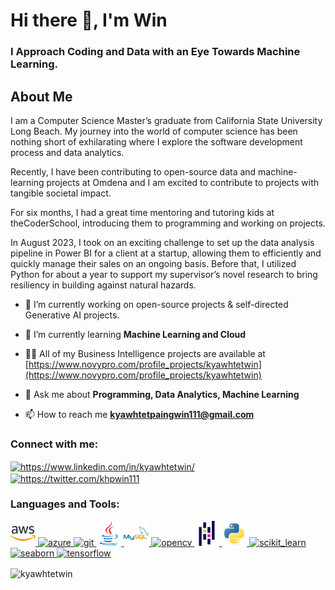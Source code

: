 <h1>Hi there 👋, I'm Win</h1>
<h3>I Approach Coding and Data with an Eye Towards Machine Learning.</h3>

## About Me

I am a Computer Science Master’s graduate from California State University Long Beach. My journey into the world of computer science has been nothing short of exhilarating where I explore the software development process and data analytics.

Recently, I have been contributing to open-source data and machine-learning projects at Omdena and I am excited to contribute to projects with tangible societal impact. 

For six months, I had a great time mentoring and tutoring kids at theCoderSchool, introducing them to programming and working on projects. 

In August 2023, I took on an exciting challenge to set up the data analysis pipeline in Power BI for a client at a startup, allowing them to efficiently and quickly manage their sales on an ongoing basis. Before that, I utilized Python for about a year to support my supervisor’s novel research to bring resiliency in building against natural hazards.


- 🔭 I’m currently working on open-source projects & self-directed Generative AI projects. 

- 🌱 I’m currently learning **Machine Learning and Cloud**

- 👨‍💻 All of my Business Intelligence projects are available at [https://www.novypro.com/profile_projects/kyawhtetwin](https://www.novypro.com/profile_projects/kyawhtetwin)

- 💬 Ask me about **Programming, Data Analytics, Machine Learning**

- 📫 How to reach me **kyawhtetpaingwin111@gmail.com**

<h3 align="left">Connect with me:</h3>
<p align="left">
<a href="https://linkedin.com/in/https://www.linkedin.com/in/kyawhtetwin/" target="blank"><img align="center" src="https://raw.githubusercontent.com/rahuldkjain/github-profile-readme-generator/master/src/images/icons/Social/linked-in-alt.svg" alt="https://www.linkedin.com/in/kyawhtetwin/" height="30" width="40" /></a>
<a href="https://twitter.com/khpwin111" target="blank"><img align="center" src="https://github.com/rahuldkjain/github-profile-readme-generator/blob/master/src/images/icons/Social/twitter.svg" alt="https://twitter.com/khpwin111" height="30" width="40" /></a>
</p>

<h3 align="left">Languages and Tools:</h3>
<p align="left"> <a href="https://aws.amazon.com" target="_blank" rel="noreferrer"> <img src="https://raw.githubusercontent.com/devicons/devicon/master/icons/amazonwebservices/amazonwebservices-original-wordmark.svg" alt="aws" width="40" height="40"/> </a> <a href="https://azure.microsoft.com/en-in/" target="_blank" rel="noreferrer"> <img src="https://www.vectorlogo.zone/logos/microsoft_azure/microsoft_azure-icon.svg" alt="azure" width="40" height="40"/> </a> <a href="https://git-scm.com/" target="_blank" rel="noreferrer"> <img src="https://www.vectorlogo.zone/logos/git-scm/git-scm-icon.svg" alt="git" width="40" height="40"/> </a> <a href="https://www.java.com" target="_blank" rel="noreferrer"> <img src="https://raw.githubusercontent.com/devicons/devicon/master/icons/java/java-original.svg" alt="java" width="40" height="40"/> </a> <a href="https://www.mysql.com/" target="_blank" rel="noreferrer"> <img src="https://raw.githubusercontent.com/devicons/devicon/master/icons/mysql/mysql-original-wordmark.svg" alt="mysql" width="40" height="40"/> </a> <a href="https://opencv.org/" target="_blank" rel="noreferrer"> <img src="https://www.vectorlogo.zone/logos/opencv/opencv-icon.svg" alt="opencv" width="40" height="40"/> </a> <a href="https://pandas.pydata.org/" target="_blank" rel="noreferrer"> <img src="https://raw.githubusercontent.com/devicons/devicon/2ae2a900d2f041da66e950e4d48052658d850630/icons/pandas/pandas-original.svg" alt="pandas" width="40" height="40"/> </a> <a href="https://www.python.org" target="_blank" rel="noreferrer"> <img src="https://raw.githubusercontent.com/devicons/devicon/master/icons/python/python-original.svg" alt="python" width="40" height="40"/> </a> <a href="https://scikit-learn.org/" target="_blank" rel="noreferrer"> <img src="https://upload.wikimedia.org/wikipedia/commons/0/05/Scikit_learn_logo_small.svg" alt="scikit_learn" width="40" height="40"/> </a> <a href="https://seaborn.pydata.org/" target="_blank" rel="noreferrer"> <img src="https://seaborn.pydata.org/_images/logo-mark-lightbg.svg" alt="seaborn" width="40" height="40"/> </a> <a href="https://www.tensorflow.org" target="_blank" rel="noreferrer"> <img src="https://www.vectorlogo.zone/logos/tensorflow/tensorflow-icon.svg" alt="tensorflow" width="40" height="40"/> </a> </p>

<p><img align="center" src="https://github-readme-stats.vercel.app/api/top-langs?username=kyawhtetwin&show_icons=true&locale=en&layout=compact" alt="kyawhtetwin" /></p>
